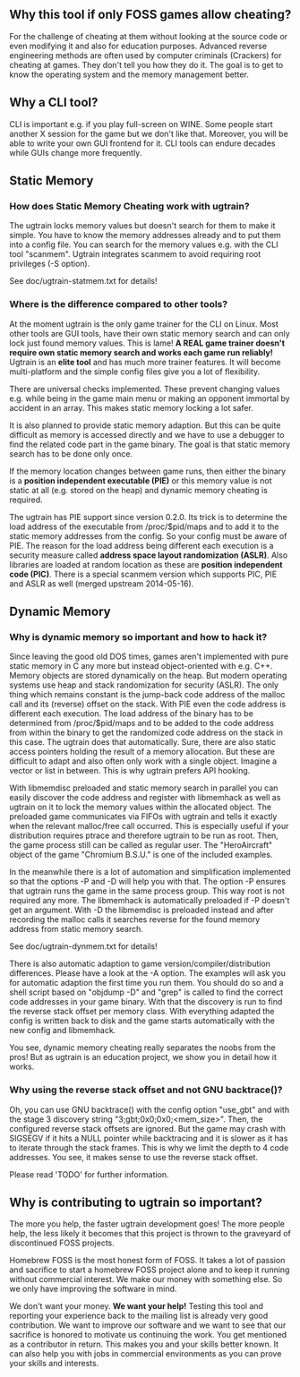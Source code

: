 ## Why this tool if only FOSS games allow cheating?

For the challenge of cheating at them without looking at the source code or
even modifying it and also for education purposes. Advanced reverse engineering
methods are often used by computer criminals (Crackers) for cheating at games.
They don't tell you how they do it. The goal is to get to know the operating
system and the memory management better.

## Why a CLI tool?

CLI is important e.g. if you play full-screen on WINE. Some people start
another X session for the game but we don't like that. Moreover, you will be
able to write your own GUI frontend for it. CLI tools can endure decades while
GUIs change more frequently.

## Static Memory

### How does Static Memory Cheating work with ugtrain?

The ugtrain locks memory values but doesn't search for them to make it
simple. You have to know the memory addresses already and to put them into a
config file.
You can search for the memory values e.g. with the CLI tool "scanmem".
Ugtrain integrates scanmem to avoid requiring root privileges (-S option).

See doc/ugtrain-statmem.txt for details!

### Where is the difference compared to other tools?

At the moment ugtrain is the only game trainer for the CLI on Linux. Most other
tools are GUI tools, have their own static memory search and can only lock
just found memory values. This is lame!
**A REAL game trainer doesn't require own static memory search and works
each game run reliably!**
Ugtrain is an **elite tool** and has much more trainer features. It will become
multi-platform and the simple config files give you a lot of flexibility.

There are universal checks implemented. These prevent changing values e.g.
while being in the game main menu or making an opponent immortal by accident in
an array. This makes static memory locking a lot safer.

It is also planned to provide static memory adaption. But this can be quite
difficult as memory is accessed directly and we have to use a debugger to find
the related code part in the game binary. The goal is that static memory search
has to be done only once.

If the memory location changes between game runs, then either the binary is a
**position independent executable (PIE)** or this memory value is not static at
all (e.g. stored on the heap) and dynamic memory cheating is required.

The ugtrain has PIE support since version 0.2.0. Its trick is to determine the
load address of the executable from /proc/$pid/maps and to add it to the static
memory addresses from the config. So your config must be aware of PIE.
The reason for the load address being different each execution is a security
measure called **address space layout randomization (ASLR)**. Also libraries
are loaded at random location as these are **position independent code (PIC)**.
There is a special scanmem version which supports PIC, PIE and ASLR as well
(merged upstream 2014-05-16).

## Dynamic Memory

### Why is dynamic memory so important and how to hack it?

Since leaving the good old DOS times, games aren't implemented with pure
static memory in C any more but instead object-oriented with e.g. C++.
Memory objects are stored dynamically on the heap. But modern operating
systems use heap and stack randomization for security (ASLR). The only thing
which remains constant is the jump-back code address of the malloc call and
its (reverse) offset on the stack.
With PIE even the code address is different each execution. The load address
of the binary has to be determined from /proc/$pid/maps and to be added to
the code address from within the binary to get the randomized code address
on the stack in this case. The ugtrain does that automatically.
Sure, there are also static access pointers holding the result of a memory
allocation. But these are difficult to adapt and also often only work with
a single object. Imagine a vector or list in between. This is why ugtrain
prefers API hooking.

With libmemdisc preloaded and static memory search in parallel you can
easily discover the code address and register with libmemhack as well as
ugtrain on it to lock the memory values within the allocated object. The
preloaded game communicates via FIFOs with ugtrain and tells it exactly when
the relevant malloc/free call occurred. This is especially useful if your
distribution requires ptrace and therefore ugtrain to be run as root. Then,
the game process still can be called as regular user. The "HeroAircraft"
object of the game "Chromium B.S.U." is one of the included examples.

In the meanwhile there is a lot of automation and simplification implemented
so that the options -P and -D will help you with that. The option -P ensures
that ugtrain runs the game in the same process group. This way root is not
required any more. The libmemhack is automatically preloaded if -P doesn't
get an argument. With -D the libmemdisc is preloaded instead and after
recording the malloc calls it searches reverse for the found memory address
from static memory search.

See doc/ugtrain-dynmem.txt for details!

There is also automatic adaption to game version/compiler/distribution
differences. Please have a look at the -A option. The examples will ask
you for automatic adaption the first time you run them. You should do
so and a shell script based on "objdump -D" and "grep" is called to find
the correct code addresses in your game binary. With that the discovery is
run to find the reverse stack offset per memory class. With everything
adapted the config is written back to disk and the game starts automatically
with the new config and libmemhack.

You see, dynamic memory cheating really separates the noobs from the pros!
But as ugtrain is an education project, we show you in detail how it works.

### Why using the reverse stack offset and not GNU backtrace()?

Oh, you can use GNU backtrace() with the config option "use\_gbt" and with the
stage 3 discovery string "3;gbt;0x0;0x0;<mem_size>". Then, the configured
reverse stack offsets are ignored. But the game may crash with SIGSEGV if it
hits a NULL pointer while backtracing and it is slower as it has to iterate
through the stack frames. This is why we limit the depth to 4 code addresses.
You see, it makes sense to use the reverse stack offset.

Please read 'TODO' for further information.

## Why is contributing to ugtrain so important?

The more you help, the faster ugtrain development goes! The more people help,
the less likely it becomes that this project is thrown to the graveyard of
discontinued FOSS projects.

Homebrew FOSS is the most honest form of FOSS. It takes a lot of passion and
sacrifice to start a homebrew FOSS project alone and to keep it running without
commercial interest. We make our money with something else. So we only have
improving the software in mind.

We don't want your money. **We want your help!** Testing this tool and
reporting your experience back to the mailing list is already very good
contribution. We want to improve our software and we want to see that our
sacrifice is honored to motivate us continuing the work. You get mentioned as
a contributor in return. This makes you and your skills better known. It can
also help you with jobs in commercial environments as you can prove your skills
and interests.
